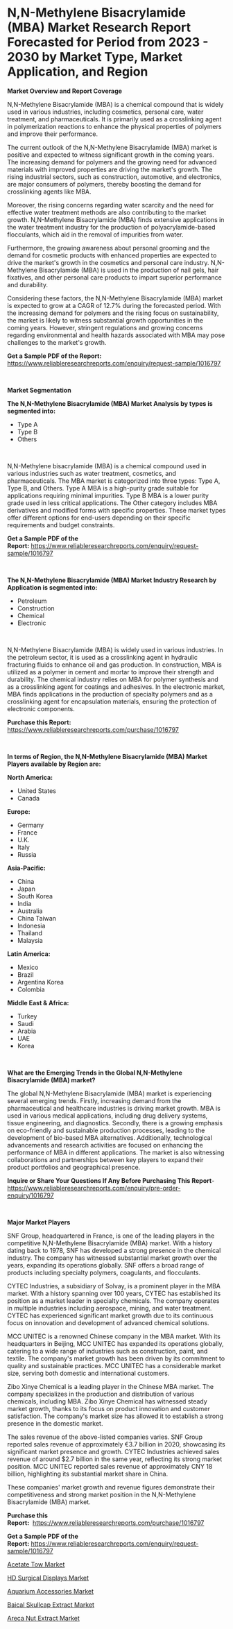 <p><h1>N,N-Methylene Bisacrylamide (MBA) Market Research Report Forecasted for Period from 2023 -  2030 by Market Type, Market Application, and Region</h1></p><p><strong>Market Overview and Report Coverage</strong></p>
<p><p>N,N-Methylene Bisacrylamide (MBA) is a chemical compound that is widely used in various industries, including cosmetics, personal care, water treatment, and pharmaceuticals. It is primarily used as a crosslinking agent in polymerization reactions to enhance the physical properties of polymers and improve their performance.</p><p>The current outlook of the N,N-Methylene Bisacrylamide (MBA) market is positive and expected to witness significant growth in the coming years. The increasing demand for polymers and the growing need for advanced materials with improved properties are driving the market's growth. The rising industrial sectors, such as construction, automotive, and electronics, are major consumers of polymers, thereby boosting the demand for crosslinking agents like MBA.</p><p>Moreover, the rising concerns regarding water scarcity and the need for effective water treatment methods are also contributing to the market growth. N,N-Methylene Bisacrylamide (MBA) finds extensive applications in the water treatment industry for the production of polyacrylamide-based flocculants, which aid in the removal of impurities from water.</p><p>Furthermore, the growing awareness about personal grooming and the demand for cosmetic products with enhanced properties are expected to drive the market's growth in the cosmetics and personal care industry. N,N-Methylene Bisacrylamide (MBA) is used in the production of nail gels, hair fixatives, and other personal care products to impart superior performance and durability.</p><p>Considering these factors, the N,N-Methylene Bisacrylamide (MBA) market is expected to grow at a CAGR of 12.7% during the forecasted period. With the increasing demand for polymers and the rising focus on sustainability, the market is likely to witness substantial growth opportunities in the coming years. However, stringent regulations and growing concerns regarding environmental and health hazards associated with MBA may pose challenges to the market's growth.</p></p>
<p><strong>Get a Sample PDF of the Report:</strong> <a href="https://www.reliableresearchreports.com/enquiry/request-sample/1016797">https://www.reliableresearchreports.com/enquiry/request-sample/1016797</a></p>
<p>&nbsp;</p>
<p><strong>Market Segmentation</strong></p>
<p><strong>The N,N-Methylene Bisacrylamide (MBA) Market Analysis by types is segmented into:</strong></p>
<p><ul><li>Type A</li><li>Type B</li><li>Others</li></ul></p>
<p>&nbsp;</p>
<p><p>N,N-Methylene bisacrylamide (MBA) is a chemical compound used in various industries such as water treatment, cosmetics, and pharmaceuticals. The MBA market is categorized into three types: Type A, Type B, and Others. Type A MBA is a high-purity grade suitable for applications requiring minimal impurities. Type B MBA is a lower purity grade used in less critical applications. The Other category includes MBA derivatives and modified forms with specific properties. These market types offer different options for end-users depending on their specific requirements and budget constraints.</p></p>
<p><strong>Get a Sample PDF of the Report:</strong>&nbsp;<a href="https://www.reliableresearchreports.com/enquiry/request-sample/1016797">https://www.reliableresearchreports.com/enquiry/request-sample/1016797</a></p>
<p>&nbsp;</p>
<p><strong>The N,N-Methylene Bisacrylamide (MBA) Market Industry Research by Application is segmented into:</strong></p>
<p><ul><li>Petroleum</li><li>Construction</li><li>Chemical</li><li>Electronic</li></ul></p>
<p>&nbsp;</p>
<p><p>N,N-Methylene Bisacrylamide (MBA) is widely used in various industries. In the petroleum sector, it is used as a crosslinking agent in hydraulic fracturing fluids to enhance oil and gas production. In construction, MBA is utilized as a polymer in cement and mortar to improve their strength and durability. The chemical industry relies on MBA for polymer synthesis and as a crosslinking agent for coatings and adhesives. In the electronic market, MBA finds applications in the production of specialty polymers and as a crosslinking agent for encapsulation materials, ensuring the protection of electronic components.</p></p>
<p><strong>Purchase this Report:</strong>&nbsp; <a href="https://www.reliableresearchreports.com/purchase/1016797">https://www.reliableresearchreports.com/purchase/1016797</a></p>
<p>&nbsp;</p>
<p><strong>In terms of Region, the N,N-Methylene Bisacrylamide (MBA) Market Players available by Region are:</strong></p>
<p>
    <p> <strong> North America: </strong>
        <ul>
            <li>United States</li>
            <li>Canada</li>
        </ul>
        </p> 
    <p> <strong> Europe: </strong>
        <ul>
            <li>Germany</li>
            <li>France</li>
            <li>U.K.</li>
            <li>Italy</li>
            <li>Russia</li>
        </ul>
        </p> 
    <p> <strong> Asia-Pacific: </strong>
        <ul>
            <li>China</li>
            <li>Japan</li>
            <li>South Korea</li>
            <li>India</li>
            <li>Australia</li>
            <li>China Taiwan</li>
            <li>Indonesia</li>
            <li>Thailand</li>
            <li>Malaysia</li>
        </ul>
        </p> 
    <p> <strong> Latin America: </strong>
        <ul>
            <li>Mexico</li>
            <li>Brazil</li>
            <li>Argentina Korea</li>
            <li>Colombia</li>
        </ul>
        </p> 
    <p> <strong> Middle East & Africa: </strong>
        <ul>
            <li>Turkey</li>
            <li>Saudi</li>
            <li>Arabia</li>
            <li>UAE</li>
            <li>Korea</li>
        </ul>
    </p>
    </p>
<p>&nbsp;</p>
<p><strong>What are the Emerging Trends in the Global N,N-Methylene Bisacrylamide (MBA) market?</strong></p>
<p><p>The global N,N-Methylene Bisacrylamide (MBA) market is experiencing several emerging trends. Firstly, increasing demand from the pharmaceutical and healthcare industries is driving market growth. MBA is used in various medical applications, including drug delivery systems, tissue engineering, and diagnostics. Secondly, there is a growing emphasis on eco-friendly and sustainable production processes, leading to the development of bio-based MBA alternatives. Additionally, technological advancements and research activities are focused on enhancing the performance of MBA in different applications. The market is also witnessing collaborations and partnerships between key players to expand their product portfolios and geographical presence.</p></p>
<p><strong>Inquire or Share Your Questions If Any Before Purchasing This Report</strong>- <a href="https://www.reliableresearchreports.com/enquiry/pre-order-enquiry/1016797">https://www.reliableresearchreports.com/enquiry/pre-order-enquiry/1016797</a></p>
<p>&nbsp;</p>
<p><strong>Major Market Players</strong></p>
<p><p>SNF Group, headquartered in France, is one of the leading players in the competitive N,N-Methylene Bisacrylamide (MBA) market. With a history dating back to 1978, SNF has developed a strong presence in the chemical industry. The company has witnessed substantial market growth over the years, expanding its operations globally. SNF offers a broad range of products including specialty polymers, coagulants, and flocculants.</p><p>CYTEC Industries, a subsidiary of Solvay, is a prominent player in the MBA market. With a history spanning over 100 years, CYTEC has established its position as a market leader in specialty chemicals. The company operates in multiple industries including aerospace, mining, and water treatment. CYTEC has experienced significant market growth due to its continuous focus on innovation and development of advanced chemical solutions.</p><p>MCC UNITEC is a renowned Chinese company in the MBA market. With its headquarters in Beijing, MCC UNITEC has expanded its operations globally, catering to a wide range of industries such as construction, paint, and textile. The company's market growth has been driven by its commitment to quality and sustainable practices. MCC UNITEC has a considerable market size, serving both domestic and international customers.</p><p>Zibo Xinye Chemical is a leading player in the Chinese MBA market. The company specializes in the production and distribution of various chemicals, including MBA. Zibo Xinye Chemical has witnessed steady market growth, thanks to its focus on product innovation and customer satisfaction. The company's market size has allowed it to establish a strong presence in the domestic market.</p><p>The sales revenue of the above-listed companies varies. SNF Group reported sales revenue of approximately €3.7 billion in 2020, showcasing its significant market presence and growth. CYTEC Industries achieved sales revenue of around $2.7 billion in the same year, reflecting its strong market position. MCC UNITEC reported sales revenue of approximately CNY 18 billion, highlighting its substantial market share in China.</p><p>These companies' market growth and revenue figures demonstrate their competitiveness and strong market position in the N,N-Methylene Bisacrylamide (MBA) market.</p></p>
<p><strong>Purchase this Report:</strong>&nbsp;&nbsp;<a href="https://www.reliableresearchreports.com/purchase/1016797">https://www.reliableresearchreports.com/purchase/1016797</a></p>
<p></p>
<p><strong>Get a Sample PDF of the Report:</strong>&nbsp;<a href="https://www.reliableresearchreports.com/enquiry/request-sample/1016797">https://www.reliableresearchreports.com/enquiry/request-sample/1016797</a></p>
<p><p><a href="https://medium.com/@sight.lens.slot/acetate-tow-market-size-growth-forecast-2023-2030-022326c0f39b">Acetate Tow Market</a></p><p><a href="https://www.reportprime.com/hd-surgical-displays-r9202">HD Surgical Displays Market</a></p><p><a href="https://medium.com/@laneygibson1991/aquarium-accessories-market-size-growth-forecast-2023-2030-dd091cf82c6a">Aquarium Accessories Market</a></p><p><a href="https://www.linkedin.com/pulse/baical-skullcap-extract-market-size-2023-2030-global-dlt8e/">Baical Skullcap Extract Market</a></p><p><a href="https://www.linkedin.com/pulse/areca-nut-extract-market-size-share-amp-trends-analysis-eliye/">Areca Nut Extract Market</a></p></p>
